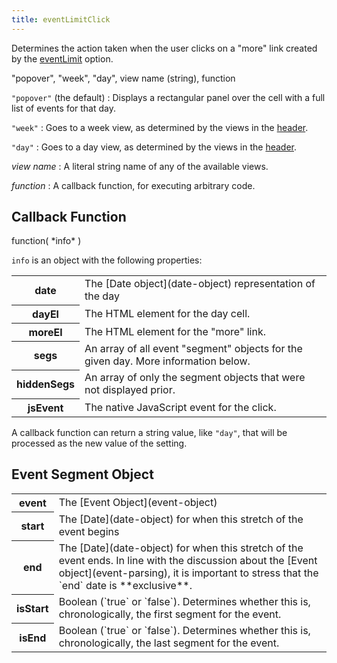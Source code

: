 ```yaml
---
title: eventLimitClick
---
```


Determines the action taken when the user clicks on a "more" link created by the [eventLimit](eventLimit) option.

<div class='spec' markdown='1'>
"popover", "week", "day", view name (string), function
</div>

`"popover"` (the default)
:   Displays a rectangular panel over the cell with a full list of events for that day.

`"week"`
:   Goes to a week view, as determined by the views in the [header](header).

`"day"`
:   Goes to a day view, as determined by the views in the [header](header).

*view name*
:   A literal string name of any of the available views.

*function*
:   A callback function, for executing arbitrary code.


## Callback Function

<div class='spec' markdown='1'>
function( *info* )
</div>

`info` is an object with the following properties:

<table>

<tr>
<th>date</th>
<td markdown='1'>
The [Date object](date-object) representation of the day
</td>
</tr>

<tr>
<th>dayEl</th>
<td markdown='1'>
The HTML element for the day cell.
</td>
</tr>

<tr>
<th>moreEl</th>
<td markdown='1'>
The HTML element for the "more" link.
</td>
</tr>

<tr>
<th>segs</th>
<td markdown='1'>
An array of all event "segment" objects for the given day. More information below.
</td>
</tr>

<tr>
<th>hiddenSegs</th>
<td markdown='1'>
An array of only the segment objects that were not displayed prior.
</td>
</tr>

<tr>
<th>jsEvent</th>
<td markdown='1'>
The native JavaScript event for the click.
</td>
</tr>

</table>

A callback function can return a string value, like `"day"`, that will be processed as the new value of the setting.


## Event Segment Object

<table>

<tr>
<th>event</th>
<td markdown='1'>
The [Event Object](event-object)
</td>
</tr>

<tr>
<th>start</th>
<td markdown='1'>
The [Date](date-object) for when this stretch of the event begins
</td>
</tr>

<tr>
<th>end</th>
<td markdown='1'>
The [Date](date-object) for when this stretch of the event ends. In line with the discussion about the [Event object](event-parsing), it is important to stress that the `end` date is **exclusive**.
</td>
</tr>

<tr>
<th>isStart</th>
<td markdown='1'>
Boolean (`true` or `false`). Determines whether this is, chronologically, the first segment for the event.
</td>
</tr>

<tr>
<th>isEnd</th>
<td markdown='1'>
Boolean (`true` or `false`). Determines whether this is, chronologically, the last segment for the event.
</td>
</tr>

</table>
